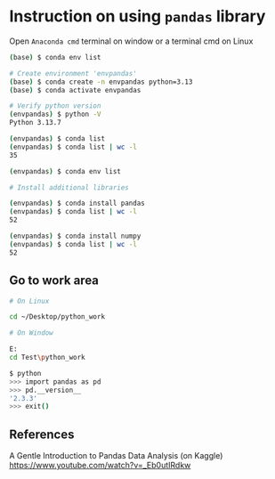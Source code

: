# Instruction on using `pandas` library

Open `Anaconda cmd` terminal on window or a terminal cmd on Linux

```sh
(base) $ conda env list

# Create environment 'envpandas'
(base) $ conda create -n envpandas python=3.13
(base) $ conda activate envpandas

# Verify python version
(envpandas) $ python -V
Python 3.13.7

(envpandas) $ conda list 
(envpandas) $ conda list | wc -l
35

(envpandas) $ conda env list

# Install additional libraries

(envpandas) $ conda install pandas
(envpandas) $ conda list | wc -l
52

(envpandas) $ conda install numpy
(envpandas) $ conda list | wc -l
52
```

## Go to work area

```sh
# On Linux

cd ~/Desktop/python_work

# On Window

E:
cd Test\python_work

$ python
>>> import pandas as pd
>>> pd.__version__
'2.3.3'
>>> exit()
```

## References

A Gentle Introduction to Pandas Data Analysis (on Kaggle)
https://www.youtube.com/watch?v=_Eb0utIRdkw
